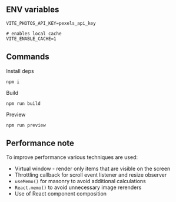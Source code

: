 ## ENV variables

```
VITE_PHOTOS_API_KEY=pexels_api_key

# enables local cache
VITE_ENABLE_CACHE=1
```

## Commands

Install deps

```
npm i
```

Build

```
npm run build
```

Preview

```
npm run preview
```

## Performance note

To improve performance various techniques are used:

- Virtual window - render only items that are visible on the screen
- Throttling callback for scroll event listener and resize observer
- `useMemo()` for masonry to avoid additional calculations
- `React.memo()` to avoid unnecessary image rerenders
- Use of React component composition
